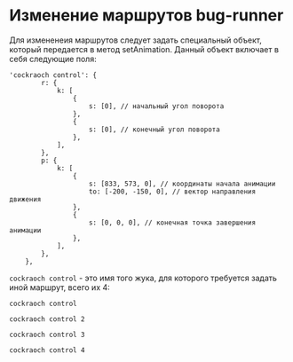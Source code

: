 # Изменение маршрутов bug-runner

Для измененеия маршрутов следует задать специальный объект, который передается в метод setAnimation. Данный объект включает в себя следующие поля:

```
'cockraoch control': {
		r: {
			k: [
				{
					s: [0], // начальный угол поворота
				},
				{
					s: [0], // конечный угол поворота
				},
			],
		},
		p: {
			k: [
				{
					s: [833, 573, 0], // координаты начала анимации
					to: [-200, -150, 0], // вектор направления движения
				},
				{
					s: [0, 0, 0], // конечная точка завершения анимации
				},
			],
		},
	},
```

`cockraoch control` - это имя того жука, для которого требуется задать иной маршрут, всего их 4:

`cockraoch control`

`cockraoch control 2`

`cockraoch control 3`

`cockraoch control 4`
